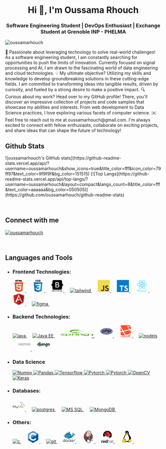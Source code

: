 <h1 align="center">Hi 👋, I'm Oussama Rhouch</h1>
<h3 align="center">Software Engineering Student | DevOps Enthusiast | Exchange Student at Grenoble INP - PHELMA</h3>
<p align="left"> <img src="https://komarev.com/ghpvc/?username=oussamarhouchh&label=Profile%20views&color=e42a28&style=flat" alt="oussamarhouch" /> </p>
🚀 Passionate about leveraging technology to solve real-world challenges! As a software engineering student, I am constantly searching for opportunities to push the limits of innovation. Currently focused on signal processing and AI, I am drawn to the fascinating world of data engineering and cloud technologies.
💡 My ultimate objective? Utilizing my skills and knowledge to develop groundbreaking solutions in these cutting-edge fields. I am committed to transforming ideas into tangible results, driven by curiosity, and fueled by a strong desire to make a positive impact.
🔍 Curious about my work? Head over to my GitHub profile! There, you'll discover an impressive collection of projects and code samples that showcase my abilities and interests. From web development to Data Science practices, I love exploring various facets of computer science.
✉️ Feel free to reach out to me at oussamarhouch@gmail.com. I'm always excited to connect with fellow enthusiasts, collaborate on exciting projects, and share ideas that can shape the future of technology!
<br>
<h2 align="left">Github Stats</h2>
<p>
   ![oussamarhouch's GitHub stats](https://github-readme-stats.vercel.app/api/?username=oussamarhouch&show_icons=true&title_color=fff&icon_color=79ff97&text_color=9f9f9f&bg_color=151515)
   [![Top Langs](https://github-readme-stats.vercel.app/api/top-langs/?username=oussamarhouch&layout=compact&langs_count=8&title_color=fff&text_color=aaaaaa&bg_color=050505)](https://github.com/oussamarhouch/github-readme-stats)
</p>
<br>
<h2 align="left">Connect with me</h2>
<p align="left">
   <a href="https://www.linkedin.com/in/oussamarhouch/" target="_blank"><img align="center" src="https://raw.githubusercontent.com/rahuldkjain/github-profile-readme-generator/master/src/images/icons/Social/linked-in-alt.svg" alt="oussamarhouch" height="30" width="40" /></a>
   &emsp;
</p>
<br>
<h2 align="left">Languages and Tools</h2>
<ul>
   <li>
      <h3 align="left">Frontend Technologies:</h3>
      <div>
         <a href="https://www.w3.org/html/" target="_blank">
         <img src="https://raw.githubusercontent.com/devicons/devicon/master/icons/html5/html5-original-wordmark.svg" alt="html5" width="40" height="40"/>
         </a>
         &emsp;
         <a href="https://www.w3schools.com/css/" target="_blank">
         <img src="https://raw.githubusercontent.com/devicons/devicon/master/icons/css3/css3-original-wordmark.svg" alt="css3" width="40" height="40"/>
         </a>
         &emsp;
         <a href="https://getbootstrap.com" target="_blank">
         <img src="https://raw.githubusercontent.com/devicons/devicon/master/icons/bootstrap/bootstrap-plain-wordmark.svg" alt="bootstrap" width="40" height="40"/>
         </a>
         &emsp;
         <a href="https://tailwindcss.com/" target="_blank">
         <img src="https://upload.wikimedia.org/wikipedia/commons/d/d5/Tailwind_CSS_Logo.svg" alt="tailwind" width="40" height="40"/>
         </a>
         &emsp;
         <a href="https://developer.mozilla.org/en-US/docs/Web/JavaScript" target="_blank">
         <img src="https://raw.githubusercontent.com/devicons/devicon/master/icons/javascript/javascript-original.svg" alt="javascript" width="40" height="40"/>
         </a>
         &emsp;
         <a href="https://www.typescriptlang.org/" target="_blank">
         <img src="https://raw.githubusercontent.com/devicons/devicon/master/icons/typescript/typescript-original.svg" alt="typescript" width="40" height="40"/>
         </a>
         &emsp;
         <a href="https://reactjs.org/" target="_blank">
         <img src="https://raw.githubusercontent.com/devicons/devicon/master/icons/react/react-original-wordmark.svg" alt="react" width="40" height="40"/>
         </a>
         &emsp;
         <a href="https://angular.io/" target="_blank">
         <img src="https://raw.githubusercontent.com/devicons/devicon/master/icons/angularjs/angularjs-original.svg" alt="angular" width="40" height="40"/>
         </a>
         &emsp;
         <a href="https://www.figma.com/" target="_blank">
         <img src="https://www.vectorlogo.zone/logos/figma/figma-icon.svg" alt="figma" width="40" height="40"/>
         </a>
         &emsp;
      </div>
   </li>
   <li>
      <h3>Backend Technologies:</h3>
      <div>
         <a href="https://docs.oracle.com/en/java/" target="_blank">
         <img src="https://www.vectorlogo.zone/logos/java/java-ar21.svg" alt="java" width="80" height="40"/>
         </a>
         &emsp;
         <a href="https://jakarta.ee/" target="_blank">
         <img src="https://jakarta.ee/images/jakarta/jakarta-ee-logo-color.svg" alt="Java EE" width="100" height="30"/>
         </a>
         &emsp;
         <a href="https://spring.io/" target="_blank">
         <img src="https://raw.githubusercontent.com/devicons/devicon/master/icons/spring/spring-original-wordmark.svg" alt="spring" width="100" height="30"/>*
         </a>
         &emsp;
         <a href="https://www.php.net" target="_blank">
         <img src="https://raw.githubusercontent.com/devicons/devicon/master/icons/php/php-original.svg" alt="php" width="40" height="40"/>
         </a>
         &emsp;
         <a href="https://laravel.com/" target="_blank">
         <img src="https://raw.githubusercontent.com/devicons/devicon/master/icons/laravel/laravel-plain-wordmark.svg" alt="laravel" width="40" height="40"/>
         </a>
         &emsp;
         <a href="https://nodejs.org/" target="_blank">
         <img src="https://nodejs.org/static/images/logo.svg" alt="nodejs" width="65" height="40"/>
         </a>
         &emsp;
         <a href="https://expressjs.com/" target="_blank">
         <img src="https://raw.githubusercontent.com/devicons/devicon/master/icons/express/express-original-wordmark.svg" alt="express" width="40" height="40"/>
         </a>
         &emsp;
         <a href="https://www.djangoproject.com/" target="_blank">
         <img src="https://raw.githubusercontent.com/devicons/devicon/master/icons/django/django-plain-wordmark.svg" alt="django" width="40" height="40"/>
         </a>
      </div>
   </li>
   <li>
      <h3>Data Science</h3>
      <div>
         <a href="https://numpy.org/" target="_blank">
         <img src="https://numpy.org/images/logo.svg" alt="Numpy" width="40" height="40"/>
         </a>
         <a href="https://pandas.pydata.org/" target="_blank">
         <img src="https://pandas.pydata.org/static/img/pandas_white.svg" alt="Pandas" width="80" height="60"/>
         </a>
         <a href="https://www.tensorflow.org/" target="_blank">
         <img src="https://www.gstatic.com/devrel-devsite/prod/vc901a5242fa1f51622c87b6b540eca04c81baea0c307ecf1bb2dd2ea202bf099/tensorflow/images/lockup.svg" alt="Tensorflow" width="80" height="60"/>
         </a>
         <a href="https://pytorch.org/" target="_blank">
         <img src="https://pytorch.org/assets/images/logo.svg" alt="Pytorch" width="80" height="60"/>
         <a href="https://scikit-learn.org/stable/" target="_blank">
         <img src="https://scikit-learn.org/stable/_static/scikit-learn-logo-small.png" alt="Pytorch" width="80" height="30"/>
         </a>
         <a href="https://opencv.org/" target="_blank">
         <img src="https://opencv.org/wp-content/uploads/2022/05/logo.png" alt="OpenCV" width="30" height="40"/>
         </a>
         <a href="https://keras.io/" target="_blank">
         <img src="https://keras.io/img/logo.png" alt="Keras" width="80" height="25"/>
         </a>
      </div>
   </li>
   <li>
      <h3>Databases:</h3>
      <div>
         <a href="https://www.mysql.com/" target="_blank">
         <img src="https://raw.githubusercontent.com/devicons/devicon/master/icons/mysql/mysql-original-wordmark.svg" alt="mysql" width="40" height="40"/>
         </a>
         &emsp;
         <a href="https://www.postgresql.org/" target="_blank">
         <img src="https://www.postgresql.org/media/img/about/press/elephant.png" alt="postgres" width="40" height="40"/>
         </a>
         &emsp;
         <a href="https://docs.microsoft.com/en-us/sql/?view=sql-server-ver15" target="_blank">
         <img src="https://www.svgrepo.com/show/303229/microsoft-sql-server-logo.svg" alt="MS SQL" width="40" height="40"/>
         </a>
         &emsp;
         <a href="https://docs.mongodb.com/" target="_blank">
         <img src="https://upload.wikimedia.org/wikipedia/commons/thumb/9/93/MongoDB_Logo.svg/512px-MongoDB_Logo.svg.png" alt="MongoDB" width="110" height="30"/>
         </a>
         &emsp;
      </div>
   </li>
   <li>
      <h3>Others:</h3>
      <div>
         <a href="https://www.w3schools.com/cpp/" target="_blank">
         <img src="https://raw.githubusercontent.com/devicons/devicon/master/icons/cpp/cpp-original.svg" alt="c" width="40" height="40"/>
         </a>
         &emsp;
         <a href="https://www.w3schools.com/c/" target="_blank">
         <img src="https://raw.githubusercontent.com/devicons/devicon/master/icons/c/c-original.svg" alt="c" width="40" height="40"/>
         </a>
         &emsp;
         <a href="https://git-scm.com/" target="_blank">
         <img src="https://www.vectorlogo.zone/logos/git-scm/git-scm-icon.svg" alt="git" width="40" height="40"/>
         </a>
         &emsp;
         <a href="https://www.docker.com/" target="_blank">
         <img src="https://raw.githubusercontent.com/devicons/devicon/master/icons/docker/docker-original-wordmark.svg" alt="docker" width="40" height="40"/>
         </a>
         &emsp;
         <a href="https://www.jenkins.io/" target="_blank">
         <img src="https://raw.githubusercontent.com/devicons/devicon/master/icons/jenkins/jenkins-original.svg" alt="jenkins" width="40" height="40"/>
         </a>
         &emsp;
         <a href="https://www.redhat.com/en/technologies/cloud-computing/openshift" target="_blank">
         <img src="https://raw.githubusercontent.com/devicons/devicon/master/icons/redhat/redhat-original-wordmark.svg" alt="openShift" width="40" height="40"/>
         </a>
         &emsp;
         <a href="https://www.linux.org/" target="_blank">
         <img src="https://raw.githubusercontent.com/devicons/devicon/master/icons/linux/linux-original.svg" alt="linux" width="40" height="40"/>
         </a>
         &emsp;
      </div>
   </li>
</ul>
